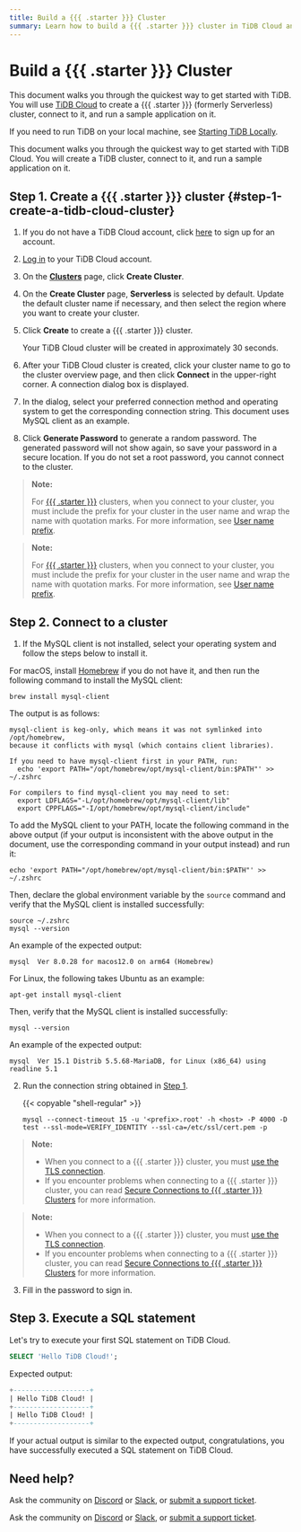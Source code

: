 ```yaml
---
title: Build a {{{ .starter }}} Cluster
summary: Learn how to build a {{{ .starter }}} cluster in TiDB Cloud and connect to it.
---
```


<!-- markdownlint-disable MD029 -->

# Build a {{{ .starter }}} Cluster

<CustomContent platform="tidb">

This document walks you through the quickest way to get started with TiDB. You will use [TiDB Cloud](https://www.pingcap.com/tidb-cloud) to create a {{{ .starter }}} (formerly Serverless) cluster, connect to it, and run a sample application on it.

If you need to run TiDB on your local machine, see [Starting TiDB Locally](/quick-start-with-tidb.md).

</CustomContent>

<CustomContent platform="tidb-cloud">

This document walks you through the quickest way to get started with TiDB Cloud. You will create a TiDB cluster, connect to it, and run a sample application on it.

</CustomContent>

## Step 1. Create a {{{ .starter }}} cluster {#step-1-create-a-tidb-cloud-cluster}

1. If you do not have a TiDB Cloud account, click [here](https://tidbcloud.com/free-trial) to sign up for an account.

2. [Log in](https://tidbcloud.com/) to your TiDB Cloud account.

3. On the [**Clusters**](https://tidbcloud.com/console/clusters) page, click **Create Cluster**.

4. On the **Create Cluster** page, **Serverless** is selected by default. Update the default cluster name if necessary, and then select the region where you want to create your cluster.

5. Click **Create** to create a {{{ .starter }}} cluster.

    Your TiDB Cloud cluster will be created in approximately 30 seconds.

6. After your TiDB Cloud cluster is created, click your cluster name to go to the cluster overview page, and then click **Connect** in the upper-right corner. A connection dialog box is displayed.

7. In the dialog, select your preferred connection method and operating system to get the corresponding connection string. This document uses MySQL client as an example.

8. Click **Generate Password** to generate a random password. The generated password will not show again, so save your password in a secure location. If you do not set a root password, you cannot connect to the cluster.

<CustomContent platform="tidb">

> **Note:**
>
> For [{{{ .starter }}}](https://docs.pingcap.com/tidbcloud/select-cluster-tier#tidb-cloud-serverless) clusters, when you connect to your cluster, you must include the prefix for your cluster in the user name and wrap the name with quotation marks. For more information, see [User name prefix](https://docs.pingcap.com/tidbcloud/select-cluster-tier#user-name-prefix).

</CustomContent>

<CustomContent platform="tidb-cloud">

> **Note:**
>
> For [{{{ .starter }}}](https://docs.pingcap.com/tidbcloud/select-cluster-tier#tidb-cloud-serverless) clusters, when you connect to your cluster, you must include the prefix for your cluster in the user name and wrap the name with quotation marks. For more information, see [User name prefix](/tidb-cloud/select-cluster-tier.md#user-name-prefix).

</CustomContent>

## Step 2. Connect to a cluster

1. If the MySQL client is not installed, select your operating system and follow the steps below to install it.

<SimpleTab>

<div label="macOS">

For macOS, install [Homebrew](https://brew.sh/index) if you do not have it, and then run the following command to install the MySQL client:

```shell
brew install mysql-client
```

The output is as follows:

```
mysql-client is keg-only, which means it was not symlinked into /opt/homebrew,
because it conflicts with mysql (which contains client libraries).

If you need to have mysql-client first in your PATH, run:
  echo 'export PATH="/opt/homebrew/opt/mysql-client/bin:$PATH"' >> ~/.zshrc

For compilers to find mysql-client you may need to set:
  export LDFLAGS="-L/opt/homebrew/opt/mysql-client/lib"
  export CPPFLAGS="-I/opt/homebrew/opt/mysql-client/include"
```

To add the MySQL client to your PATH, locate the following command in the above output (if your output is inconsistent with the above output in the document, use the corresponding command in your output instead) and run it:

```shell
echo 'export PATH="/opt/homebrew/opt/mysql-client/bin:$PATH"' >> ~/.zshrc
```

Then, declare the global environment variable by the `source` command and verify that the MySQL client is installed successfully:

```shell
source ~/.zshrc
mysql --version
```

An example of the expected output:

```
mysql  Ver 8.0.28 for macos12.0 on arm64 (Homebrew)
```

</div>

<div label="Linux">

For Linux, the following takes Ubuntu as an example:

```shell
apt-get install mysql-client
```

Then, verify that the MySQL client is installed successfully:

```shell
mysql --version
```

An example of the expected output:

```
mysql  Ver 15.1 Distrib 5.5.68-MariaDB, for Linux (x86_64) using readline 5.1
```

</div>

</SimpleTab>

2. Run the connection string obtained in [Step 1](#step-1-create-a-tidb-cloud-cluster).

    {{< copyable "shell-regular" >}}

    ```shell
    mysql --connect-timeout 15 -u '<prefix>.root' -h <host> -P 4000 -D test --ssl-mode=VERIFY_IDENTITY --ssl-ca=/etc/ssl/cert.pem -p
    ```

<CustomContent platform="tidb">

> **Note:**
>
> - When you connect to a {{{ .starter }}} cluster, you must [use the TLS connection](https://docs.pingcap.com/tidbcloud/secure-connections-to-serverless-clusters).
> - If you encounter problems when connecting to a {{{ .starter }}} cluster, you can read [Secure Connections to {{{ .starter }}} Clusters](https://docs.pingcap.com/tidbcloud/secure-connections-to-serverless-clusters) for more information.

</CustomContent>

<CustomContent platform="tidb-cloud">

> **Note:**
>
> - When you connect to a {{{ .starter }}} cluster, you must [use the TLS connection](/tidb-cloud/secure-connections-to-serverless-clusters.md).
> - If you encounter problems when connecting to a {{{ .starter }}} cluster, you can read [Secure Connections to {{{ .starter }}} Clusters](/tidb-cloud/secure-connections-to-serverless-clusters.md) for more information.

</CustomContent>

3. Fill in the password to sign in.

## Step 3. Execute a SQL statement

Let's try to execute your first SQL statement on TiDB Cloud.

```sql
SELECT 'Hello TiDB Cloud!';
```

Expected output:

```sql
+-------------------+
| Hello TiDB Cloud! |
+-------------------+
| Hello TiDB Cloud! |
+-------------------+
```

If your actual output is similar to the expected output, congratulations, you have successfully executed a SQL statement on TiDB Cloud.

## Need help?

<CustomContent platform="tidb">

Ask the community on [Discord](https://discord.gg/DQZ2dy3cuc?utm_source=doc) or [Slack](https://slack.tidb.io/invite?team=tidb-community&channel=everyone&ref=pingcap-docs), or [submit a support ticket](/support.md).

</CustomContent>

<CustomContent platform="tidb-cloud">

Ask the community on [Discord](https://discord.gg/DQZ2dy3cuc?utm_source=doc) or [Slack](https://slack.tidb.io/invite?team=tidb-community&channel=everyone&ref=pingcap-docs), or [submit a support ticket](https://tidb.support.pingcap.com/).

</CustomContent>
